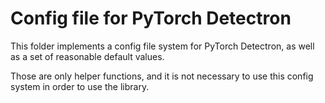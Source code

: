# Config file for PyTorch Detectron

This folder implements a config file system for PyTorch Detectron,
as well as a set of reasonable default values.

Those are only helper functions, and it is not necessary
to use this config system in order to use the library.
